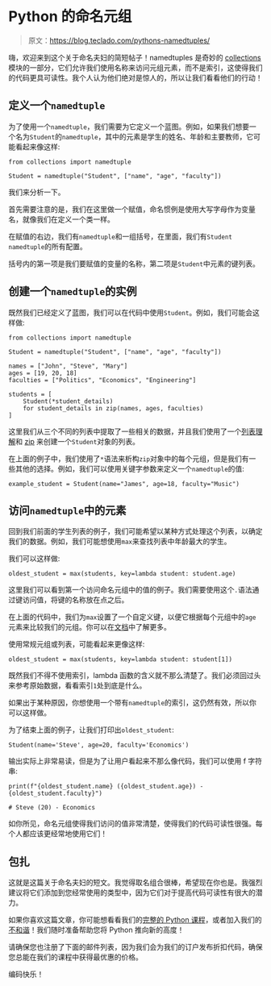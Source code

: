 # Python 的命名元组

> 原文：<https://blog.teclado.com/pythons-namedtuples/>

嗨，欢迎来到这个关于命名夫妇的简短帖子！namedtuples 是奇妙的 [collections](https://docs.python.org/3.7/library/collections.html) 模块的一部分，它们允许我们使用名称来访问元组元素，而不是索引，这使得我们的代码更具可读性。我个人认为他们绝对是惊人的，所以让我们看看他们的行动！

## 定义一个`namedtuple`

为了使用一个`namedtuple`，我们需要为它定义一个蓝图。例如，如果我们想要一个名为`Student`的`namedtuple`，其中的元素是学生的姓名、年龄和主要教师，它可能看起来像这样:

```
from collections import namedtuple

Student = namedtuple("Student", ["name", "age", "faculty"]) 
```

我们来分析一下。

首先需要注意的是，我们在这里做一个赋值，命名惯例是使用大写字母作为变量名，就像我们在定义一个类一样。

在赋值的右边，我们有`namedtuple`和一组括号，在里面，我们有`Student` `namedtuple`的所有配置。

括号内的第一项是我们要赋值的变量的名称，第二项是`Student`中元素的键列表。

## 创建一个`namedtuple`的实例

既然我们已经定义了蓝图，我们可以在代码中使用`Student`。例如，我们可能会这样做:

```
from collections import namedtuple

Student = namedtuple("Student", ["name", "age", "faculty"])

names = ["John", "Steve", "Mary"]
ages = [19, 20, 18]
faculties = ["Politics", "Economics", "Engineering"]

students = [
    Student(*student_details)
    for student_details in zip(names, ages, faculties)
] 
```

这里我们从三个不同的列表中提取了一些相关的数据，并且我们使用了一个[列表理解](https://blog.teclado.com/python-list-comprehensions/)和 [zip](https://blog.teclado.com/python-zip/) 来创建一个`Student`对象的列表。

在上面的例子中，我们使用了`*`语法来析构`zip`对象中的每个元组，但是我们有一些其他的选择。例如，我们可以使用关键字参数来定义一个`namedtuple`的值:

```
example_student = Student(name="James", age=18, faculty="Music") 
```

## 访问`namedtuple`中的元素

回到我们前面的学生列表的例子，我们可能希望以某种方式处理这个列表，以确定我们的数据。例如，我们可能想使用`max`来查找列表中年龄最大的学生。

我们可以这样做:

```
oldest_student = max(students, key=lambda student: student.age) 
```

这里我们可以看到第一个访问命名元组中的值的例子。我们需要使用这个`.`语法通过键访问值，将键的名称放在点之后。

在上面的代码中，我们为`max`设置了一个自定义键，以便它根据每个元组中的`age`元素来比较我们的元组。你可以在[文档](https://docs.python.org/3.7/library/functions.html?highlight=built#max)中了解更多。

使用常规元组或列表，可能看起来更像这样:

```
oldest_student = max(students, key=lambda student: student[1]) 
```

既然我们不得不使用索引，lambda 函数的含义就不那么清楚了。我们必须回过头来参考原始数据，看看索引`1`处到底是什么。

如果出于某种原因，你想使用一个带有`namedtuple`的索引，这仍然有效，所以你可以这样做。

为了结束上面的例子，让我们打印出`oldest_student`:

```
Student(name='Steve', age=20, faculty='Economics') 
```

输出实际上非常易读，但是为了让用户看起来不那么像代码，我们可以使用 f 字符串:

```
print(f"{oldest_student.name} ({oldest_student.age}) - {oldest_student.faculty}")

# Steve (20) - Economics 
```

如你所见，命名元组使得我们访问的值非常清楚，使得我们的代码可读性很强。每个人都应该更经常地使用它们！

## 包扎

这就是这篇关于命名夫妇的短文。我觉得取名组合很棒，希望现在你也是。我强烈建议将它们添加到您经常使用的类型中，因为它们对于提高代码可读性有很大的潜力。

如果你喜欢这篇文章，你可能想看看我们的[完整的 Python 课程](https://www.udemy.com/course/the-complete-python-course/)，或者加入我们的[不和谐](https://discord.gg/BBWwyMq)！我们随时准备帮助您将 Python 推向新的高度！

请确保您也注册了下面的邮件列表，因为我们会为我们的订户发布折扣代码，确保您总能在我们的课程中获得最优惠的价格。

编码快乐！